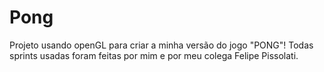 # Pong

Projeto usando openGL para criar a minha versão do jogo "PONG"!
Todas sprints usadas foram feitas por mim e por meu colega Felipe Pissolati.
